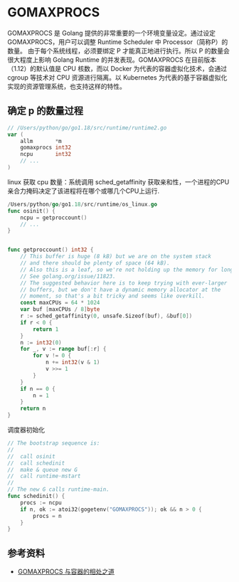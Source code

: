 # GOMAXPROCS

GOMAXPROCS 是 Golang 提供的非常重要的一个环境变量设定。通过设定 GOMAXPROCS，用户可以调整 Runtime Scheduler 中 Processor（简称P）的数量。
由于每个系统线程，必须要绑定 P 才能真正地进行执行。所以 P 的数量会很大程度上影响 Golang Runtime 的并发表现。GOMAXPROCS 在目前版本（1.12）的默认值是 CPU 核数，而以 Docker 为代表的容器虚拟化技术，会通过 cgroup 等技术对 CPU 资源进行隔离。以 Kubernetes 为代表的基于容器虚拟化实现的资源管理系统，也支持这样的特性。



## 确定 p 的数量过程
```go
// /Users/python/go/go1.18/src/runtime/runtime2.go
var (
	allm       *m
	gomaxprocs int32
	ncpu       int32
	// ...
)
```

linux 获取 cpu 数量：系统调用 sched_getaffinity 获取亲和性，一个进程的CPU亲合力掩码决定了该进程将在哪个或哪几个CPU上运行.
```go
/Users/python/go/go1.18/src/runtime/os_linux.go
func osinit() {
    ncpu = getproccount()
	// ... 
}


func getproccount() int32 {
	// This buffer is huge (8 kB) but we are on the system stack
	// and there should be plenty of space (64 kB).
	// Also this is a leaf, so we're not holding up the memory for long.
	// See golang.org/issue/11823.
	// The suggested behavior here is to keep trying with ever-larger
	// buffers, but we don't have a dynamic memory allocator at the
	// moment, so that's a bit tricky and seems like overkill.
	const maxCPUs = 64 * 1024
	var buf [maxCPUs / 8]byte
	r := sched_getaffinity(0, unsafe.Sizeof(buf), &buf[0])
	if r < 0 {
		return 1
	}
	n := int32(0)
	for _, v := range buf[:r] {
		for v != 0 {
			n += int32(v & 1)
			v >>= 1
		}
	}
	if n == 0 {
		n = 1
	}
	return n
}
```


调度器初始化
```go
// The bootstrap sequence is:
//
//	call osinit
//	call schedinit
//	make & queue new G
//	call runtime·mstart
//
// The new G calls runtime·main.
func schedinit() {
    procs := ncpu
    if n, ok := atoi32(gogetenv("GOMAXPROCS")); ok && n > 0 {
        procs = n
    }
}
```




## 参考资料
- [GOMAXPROCS 与容器的相处之道](https://gaocegege.com/Blog/maxprocs-cpu)